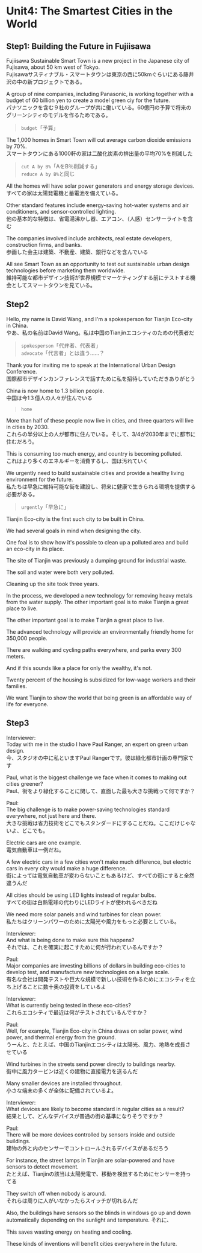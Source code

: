 # Unit4: The Smartest Cities in the World

## Step1: Building the Future in Fujiisawa

Fujiisawa Sustainable Smart Town is a new project in the Japanese city of Fujisawa, about 50 km west of Tokyo.  
Fujisawaサスティナブル・スマートタウンは東京の西に50kmぐらいにある藤井沢の中の新プロジェクトである。

A group of nine companies, including Panasonic, is working together with a budget of 60 billion yen to create a model green ciy for the future.  
パナソニックを含む９社のグループが共に働いている。60億円の予算で将来のグリーンシティのモデルを作るためである。

> `budget`「予算」

The 1,000 homes in Smart Town will cut average carbon dioxide emissions by 70%.  
スマートタウンにある1000軒の家は二酸化炭素の排出量の平均70%を削減した

> `cut A by B%`「AをB％削減する」  
> `reduce A by B%`と同じ

All the homes will have solar power generators and energy storage devices.  
すべての家は太陽発電機と蓄電池を備えている。

Other standard features include energy-saving hot-water systems and air conditioners, and sensor-controlled lighting.  
他の基本的な特徴は、省電湯沸かし器、エアコン、（人感）センサーライトを含む

The companies involved include architects, real estate developers, construction firms, and banks.  
参画した会主は建築、不動産、建築、銀行などを含んでいる

All see Smart Town as an opportunity to test out sustainable urban design technologies before marketing them worldwide.  
維持可能な都市デザイン技術が世界規模でマーケティングする前にテストする機会としてスマートタウンを見ている。

## Step2

Hello, my name is David Wang, and I'm a spokesperson for Tianjin Eco-city in China.  
やあ、私の名前はDavid Wang。私は中国のTianjinエコシティのための代表者だ

> `spokesperson`「代弁者、代表者」  
> `advocate`「代言者」とは違う……？

Thank you for inviting me to speak at the International Urban Design Conference.  
国際都市デザインカンファレンスで話すために私を招待していただきありがとう

China is now home to 1.3 billion people.  
中国は今1３億人の人々が住んでいる

> `home`

More than half of these people now live in cities, and three quarters will live in cities by 2030.  
これらの半分以上の人が都市に住んでいる。そして、3/4が2030年までに都市に住むだろう。

This is consuming too much energy, and country is becoming polluted.  
これはより多くのエネルギーを消費するし、国は汚れていく

We urgently need to build sustainable cities and provide a healthy living environment for the future.  
私たちは早急に維持可能な街を建設し、将来に健康で生きられる環境を提供する必要がある。

> `urgently`「早急に」

Tianjin Eco-city is the first such city to be built in China.

We had several goals in mind when designing the city.

One foal is to show how it's possible to clean up a polluted area and build an eco-city in its place.

The site of Tianjin was previously a dumping ground for industrial waste.

The soil and water were both very polluted.

Cleaning up the site took three years.

In the process, we developed a new technology for removing heavy metals from the water supply.
The other important goal is to make Tianjin a great place to live.

The other important goal is to make Tianjin a great place to live.

The advanced technology will provide an environmentally friendly home for 350,000 people.

There are walking and cycling paths everywhere, and parks every 300 meters.

And if this sounds like a place for only the wealthy, it's not.

Twenty percent of the housing is subsidized for low-wage workers and their families.

We want Tianjin to show the world that being green is an affordable way of life for everyone.

## Step3

Interviewer:  
Today with me in the studio I have Paul Ranger, an expert on green urban design.  
今、スタジオの中に私といますPaul Rangerです。彼は緑化都市計画の専門家です

Paul, what is the biggest challenge we face when it comes to making out cities greener?  
Paul、街をより緑化することに関して、直面した最も大きな挑戦って何ですか？

Paul:  
The big challenge is to make power-saving technologies standard everywhere, not just here and there.  
大きな挑戦は省力技術をどこでもスタンダードにすることだね。ここだけじゃないよ、どこでも。

Electric cars are one example.  
電気自動車は一例だね。

A few electric cars in a few cities won't make much difference, but electric cars in every city would make a huge difference.  
街によっては電気自動車が変わらないこともあるけど、すべての街にすると全然違うんだ

All cities should be using LED lights instead of regular bulbs.  
すべての街は白熱電球の代わりにLEDライトが使われるべきだね

We need more solar panels and wind turbines for clean power.  
私たちはクリーンパワーのために太陽光や風力をもっと必要としている。

Interviewer:  
And what is being done to make sure this happens?  
それでは、これを確実に起こすために何が行われているんですか？

Paul:  
Major companies are investing billions of dollars in building eco-cities to develop test, and manufacture new technologies on a large scale.  
有名な会社は開発テストや巨大な規模で新しい技術を作るためにエコシティを立ち上げることに数十奥の投資をしているよ

Interviewer:  
What is currently being tested in these eco-cities?  
これらエコシティで最近は何がテストされているんですか？

Paul:  
Well, for example, Tianjin Eco-city in China draws on solar power, wind power, and thermal energy from the ground.  
うーんと、たとえば、中国のTianjinエコシティは太陽光、風力、地熱を成長させている

Wind turbines in the streets send power directly to buildings nearby.  
街中に風力タービンは近くの建物に直接電力を送るんだ

Many smaller devices are installed throughout.  
小さな端末の多くが全体に配備されているよ。

Interviewer:  
What devices are likely to become standard in regular cities as a result?  
結果として、どんなデバイスが普通の街の基準になりそうですか？

Paul:  
There will be more devices controlled by sensors inside and outside buildings.  
建物の外と内のセンサーでコントロールされるデバイスがあるだろう

For instance, the street lamps in Tianjin are solar-powered and have sensors to detect movement.  
たとえば、Tianjinの該当は太陽発電で、移動を検出するためにセンサーを持ってる

They switch off when nobody is around.  
それらは周りに人がいなかったらスイッチが切れるんだ

Also, the buildings have sensors so the blinds in windows go up and down automatically depending on the sunlight and temperature.
それに、

This saves wasting energy on heating and cooling.

These kinds of inventions will benefit cities everywhere in the future.  
